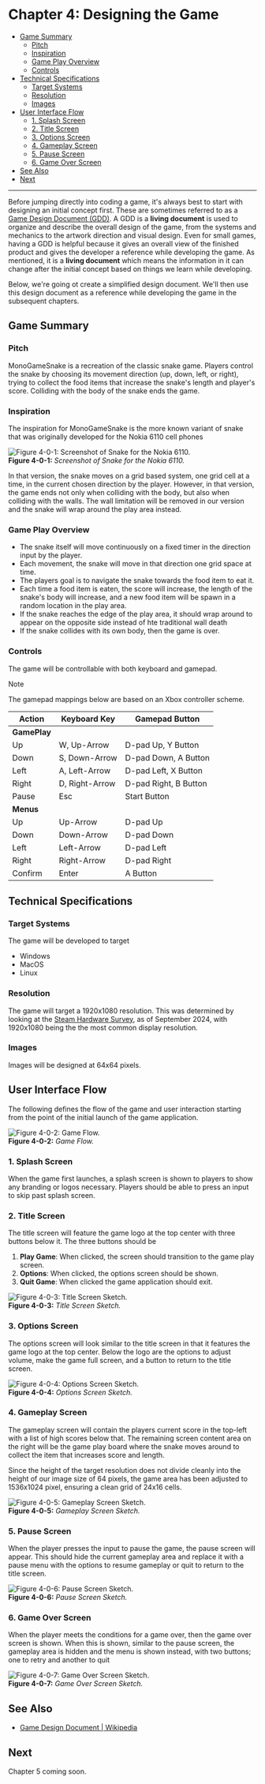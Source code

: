 # Chapter 4: Designing the Game

- [Game Summary](#game-summary)
  - [Pitch](#pitch)
  - [Inspiration](#inspiration)
  - [Game Play Overview](#game-play-overview)
  - [Controls](#controls)
- [Technical Specifications](#technical-specifications)
  - [Target Systems](#target-systems)
  - [Resolution](#resolution)
  - [Images](#images)
- [User Interface Flow](#user-interface-flow)
  - [1. Splash Screen](#1-splash-screen)
  - [2. Title Screen](#2-title-screen)
  - [3. Options Screen](#3-options-screen)
  - [4. Gameplay Screen](#4-gameplay-screen)
  - [5. Pause Screen](#5-pause-screen)
  - [6. Game Over Screen](#6-game-over-screen)
- [See Also](#see-also)
- [Next](#next)

---  

Before jumping directly into coding a game, it's always best to start with designing an initial concept first.  These are sometimes referred to as a [Game Design Document (GDD)](https://en.wikipedia.org/wiki/Game_design_document).  A GDD is a **living document** is used to organize and describe the overall design of the game, from the systems and mechanics to the artwork direction and visual design.  Even for small games, having a GDD is helpful because it gives an overall view of the finished product and gives the developer a reference while developing the game.  As mentioned, it is a **living document** which means the information in it can change after the initial concept based on things we learn while developing.  

Below, we're going ot create a simplified design document.  We'll then use this design document as a reference while developing the game in the subsequent chapters.


## Game Summary
### Pitch
MonoGameSnake is a recreation of the classic snake game.  Players control the snake by choosing its movement direction (up, down, left, or right), trying to collect the food items that increase the snake's length and player's score.  Colliding with the body of the snake ends the game.

### Inspiration
The inspiration for MonoGameSnake is the more known variant of snake that was originally developed for the Nokia 6110 cell phones


![Figure 4-0-1: Screenshot of Snake for the Nokia 6110.](./images/04-01/Snake-nokia-phone.jpg)  
**Figure 4-0-1:** *Screenshot of Snake for the Nokia 6110.*

In that version, the snake moves on a grid based system, one grid cell at a time, in the current chosen direction by the player.  However, in that version, the game ends not only when colliding with the body, but also when colliding with the walls.  The wall limitation will be removed in our version and the snake will wrap around the play area instead.

### Game Play Overview
- The snake itself will move continuously on a fixed timer in the direction input by the player. 
- Each movement, the snake will move in that direction one grid space at time.  
- The players goal is to navigate the snake towards the food item to eat it.
- Each time a food item is eaten, the score will increase, the length of the snake's body will increase, and a new food item will be spawn in a random location in the play area.
- If the snake reaches the edge of the play area, it should wrap around to appear on the opposite side instead of hte traditional wall death
- If the snake collides with its own body, then the game is over.

### Controls
The game will be controllable with both keyboard and gamepad. 

> [!NOTE]
> The gamepad mappings below are based on an Xbox controller scheme.


| Action       | Keyboard Key   | Gamepad Button        |
| ------------ | -------------- | --------------------- |
| **GamePlay** |                |
| Up           | W, Up-Arrow    | D-pad Up, Y Button    |
| Down         | S, Down-Arrow  | D-pad Down, A Button  |
| Left         | A, Left-Arrow  | D-pad Left, X Button  |
| Right        | D, Right-Arrow | D-pad Right, B Button |
| Pause        | Esc            | Start Button          |
| **Menus**    |                |
| Up           | Up-Arrow       | D-pad Up              |
| Down         | Down-Arrow     | D-pad Down            |
| Left         | Left-Arrow     | D-pad Left            |
| Right        | Right-Arrow    | D-pad Right           |
| Confirm      | Enter          | A Button              |

## Technical Specifications
### Target Systems
The game will be developed to target
- Windows
- MacOS
- Linux

### Resolution
The game will target a 1920x1080 resolution.  This was determined by looking at the [Steam Hardware Survey](https://store.steampowered.com/hwsurvey/Steam-Hardware-Software-Survey), as of September 2024, with 1920x1080 being the the most common display resolution.

### Images
Images will be designed at 64x64 pixels.


## User Interface Flow
The following defines the flow of the game and user interaction starting from the point of the initial launch of the game application.

![Figure 4-0-2: Game Flow.](./images/04-01/game-flow.png)  
**Figure 4-0-2:** *Game Flow.*

### 1. Splash Screen
When the game first launches, a splash screen is shown to players to show any branding or logos necessary. Players should be able to press an input to skip past splash screen.

### 2. Title Screen

The title screen will feature the game logo at the top center with three buttons below it. The three buttons should be
1. **Play Game**: When clicked, the screen should transition to the game play screen.
2. **Options**: When clicked, the options screen should be shown.
3. **Quit Game**: When clicked the game application should exit.

![Figure 4-0-3: Title Screen Sketch.](./images/04-01/title-screen.png)  
**Figure 4-0-3:** *Title Screen Sketch.*


### 3. Options Screen

The options screen will look similar to the title screen in that it features the game logo at the top center. Below the logo are the options to adjust volume, make the game full screen, and a button to return to the title screen.

![Figure 4-0-4: Options Screen Sketch.](./images/04-01/options-screen.png)  
**Figure 4-0-4:** *Options Screen Sketch.*


### 4. Gameplay Screen

The gameplay screen will contain the players current score in the top-left with a list of high scores below that.  The remaining screen content area on the right will be the game play board where the snake moves around to collect the item that increases score and length.

Since the height of the target resolution does not divide cleanly into the height of our image size of 64 pixels, the game area has been adjusted to 1536x1024 pixel, ensuring a clean grid of 24x16 cells.

![Figure 4-0-5: Gameplay Screen Sketch.](./images/04-01/gameplay-screen.png)  
**Figure 4-0-5:** *Gameplay Screen Sketch.*


### 5. Pause Screen

When the player presses the input to pause the game, the pause screen will appear.  This should hide the current gameplay area and replace it with a pause menu with the options to resume gameplay or quit to return to the title screen.

![Figure 4-0-6: Pause Screen Sketch.](./images/04-01/pause-screen.png)  
**Figure 4-0-6:** *Pause Screen Sketch.*


### 6. Game Over Screen

When the player meets the conditions for a game over, then the game over screen is shown. When this is shown, similar to the pause screen, the gameplay area is hidden and the menu is shown instead, with two buttons; one to retry and another to quit

![Figure 4-0-7: Game Over Screen Sketch.](./images/04-01/gameover-screen.png)  
**Figure 4-0-7:** *Game Over Screen Sketch.*


## See Also
- [Game Design Document | Wikipedia](https://en.wikipedia.org/wiki/Game_design_document)
  
## Next
Chapter 5 coming soon.
